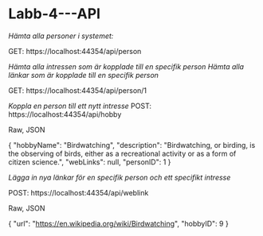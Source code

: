 # Labb-4---API

_Hämta alla personer i systemet:_

GET: https://localhost:44354/api/person

_Hämta alla intressen som är kopplade till en specifik person
Hämta alla länkar som är kopplade till en specifik person_

GET: https://localhost:44354/api/person/1

_Koppla en person till ett nytt intresse_
POST: https://localhost:44354/api/hobby

Raw, JSON

{
        "hobbyName": "Birdwatching",
        "description": "Birdwatching, or birding, is the observing of birds, either as a recreational activity or as a form of citizen science.",
        "webLinks": null,
        "personID": 1
    }

_Lägga in nya länkar för en specifik person och ett specifikt intresse_

POST: https://localhost:44354/api/weblink

Raw, JSON

{
        "url": "https://en.wikipedia.org/wiki/Birdwatching",
        "hobbyID": 9
    }
